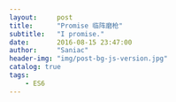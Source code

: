 ```yaml
---
layout:     post
title:      "Promise 临阵磨枪"
subtitle:   "I promise."
date:       2016-08-15 23:47:00
author:     "Saniac"
header-img: "img/post-bg-js-version.jpg"
catalog: true
tags:
    - ES6
---
```


